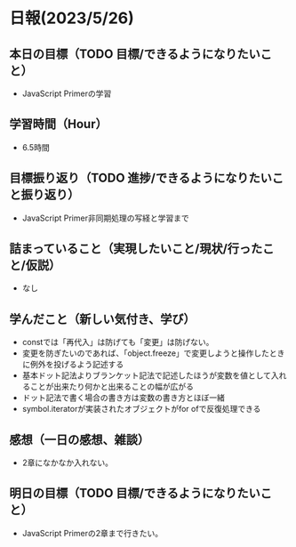 # 日報(2023/5/26)

## 本日の目標（TODO 目標/できるようになりたいこと）

- JavaScript Primerの学習

## 学習時間（Hour）
- 6.5時間

## 目標振り返り（TODO 進捗/できるようになりたいこと振り返り）
- JavaScript Primer非同期処理の写経と学習まで

## 詰まっていること（実現したいこと/現状/行ったこと/仮説）

- なし


## 学んだこと（新しい気付き、学び）
- constでは「再代入」は防げても「変更」は防げない。
- 変更を防ぎたいのであれば、「object.freeze」で変更しようと操作したときに例外を投げるよう記述する
- 基本ドット記法よりブランケット記法で記述したほうが変数を値として入れることが出来たり何かと出来ることの幅が広がる
- ドット記法で書く場合の書き方は変数の書き方とほぼ一緒
- symbol.iteratorが実装されたオブジェクトがfor ofで反復処理できる
## 感想（一日の感想、雑談）

- 2章になかなか入れない。

## 明日の目標（TODO 目標/できるようになりたいこと）

- JavaScript Primerの2章まで行きたい。